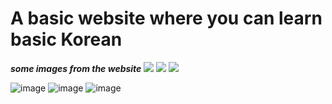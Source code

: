 # A basic website where you can learn basic Korean
***some images from the website***
<img src="https://user-images.githubusercontent.com/50119721/159779201-04814c4c-f631-47b0-8eef-813ad349350b.png"  >
<img src="https://user-images.githubusercontent.com/50119721/159779260-bc660960-6882-483f-a81b-c5c5a708decb.png" >
<img src="https://user-images.githubusercontent.com/50119721/159779614-d8497b5f-d3fa-4871-af55-e584bfd56319.png"  >

![image](https://user-images.githubusercontent.com/50119721/159779968-bb277c27-3a2f-4378-9dab-7daab5137693.png)
![image](https://user-images.githubusercontent.com/50119721/159780042-a779217b-613a-45ff-88c1-71bf3d453d0f.png)
![image](https://user-images.githubusercontent.com/50119721/159780091-8a8db52e-d0fe-4e29-a020-b138b43c2f3a.png)
